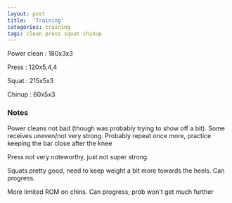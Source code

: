 ```yaml
---
layout: post
title:  'Training'
categories: training
tags: clean press squat chinup
---
```


Power clean :   180x3x3

Press   :   120x5,4,4

Squat   :   215x5x3

Chinup  :   60x5x3

### Notes

Power cleans not bad (though was probably trying to show off a bit). Some receives uneven/not very strong. Probably repeat once more, practice keeping the bar close after the knee

Press not very noteworthy, just not super strong.

Squats pretty good, need to keep weight a bit more towards the heels. Can progress.

More limited ROM on chins. Can progress, prob won't get much further
